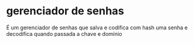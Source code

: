 # gerenciador de senhas
É um gerenciador de senhas que salva e codifica com hash uma senha e decodifica quando passada a chave e domínio
